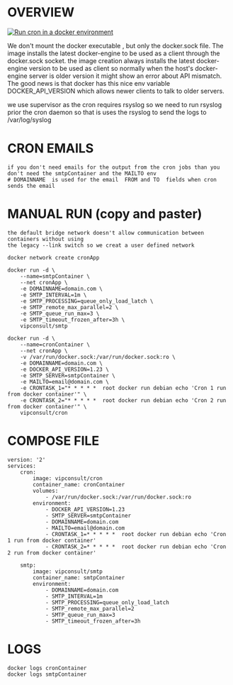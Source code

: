 # OVERVIEW
[![Run cron in a docker environment](https://img.youtube.com/vi/uMPuWE3m9VM/0.jpg)](https://youtu.be/uMPuWE3m9VM "Run cron in a docker environment")



We don't mount the docker executable , but only the docker.sock file.
 The image installs the latest docker-engine to be used as a client through the docker.sock socket.
the image creation always installs the latest docker-engine version to be used as client so normally when the host's docker-engine server is older version it might show an error about API mismatch. 
The good news is that docker has this nice env variable DOCKER_API_VERSION which allows newer clients to talk to older servers.




we use supervisor as the cron requires rsyslog so we need to run rsyslog prior the cron daemon so that is uses the rsyslog to send the logs to /var/log/syslog


# CRON EMAILS
	if you don't need emails for the output from the cron jobs than you don't need the smtpContainer and the MAILTO env
	# DOMAINNAME  is used for the email  FROM and TO  fields when cron sends the email

# MANUAL RUN (copy and paster)
	the default bridge network doesn't allow communication between containers without using 
	the legacy --link switch so we creat a user defined network
	
	docker network create cronApp
	
	docker run -d \
		--name=smtpContainer \
		--net cronApp \
		-e DOMAINNAME=domain.com \
		-e SMTP_INTERVAL=1m \
		-e SMTP_PROCESSING=queue_only_load_latch \
		-e SMTP_remote_max_parallel=2 \
		-e SMTP_queue_run_max=3 \
		-e SMTP_timeout_frozen_after=3h \
		vipconsult/smtp

	docker run -d \
		--name=cronContainer \
		--net cronApp \
		-v /var/run/docker.sock:/var/run/docker.sock:ro \
		-e DOMAINNAME=domain.com \
		-e DOCKER_API_VERSION=1.23 \
		-e SMTP_SERVER=smtpContainer \
		-e MAILTO=email@domain.com \
		-e CRONTASK_1="* * * * *  root docker run debian echo 'Cron 1 run from docker container'" \
		-e CRONTASK_2="* * * * *  root docker run debian echo 'Cron 2 run from docker container'" \
		vipconsult/cron

# COMPOSE FILE
	version: '2'
	services:
	    cron:
			image: vipconsult/cron
			container_name: cronContainer
			volumes:
			    - /var/run/docker.sock:/var/run/docker.sock:ro
			environment:
			    - DOCKER_API_VERSION=1.23
			    - SMTP_SERVER=smtpContainer
			    - DOMAINNAME=domain.com
			    - MAILTO=email@domain.com
			    - CRONTASK_1=* * * * *  root docker run debian echo 'Cron 1 run from docker container'
			    - CRONTASK_2=* * * * *  root docker run debian echo 'Cron 2 run from docker container'

	    smtp:
			image: vipconsult/smtp
			container_name: smtpContainer
			environment:
			    - DOMAINNAME=domain.com
			    - SMTP_INTERVAL=1m
			    - SMTP_PROCESSING=queue_only_load_latch
			    - SMTP_remote_max_parallel=2
			    - SMTP_queue_run_max=3
			    - SMTP_timeout_frozen_after=3h
		

# LOGS
	docker logs cronContainer
	docker logs smtpContainer
